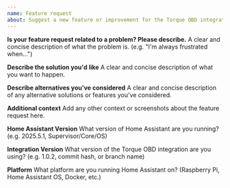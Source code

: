 ```yaml
---
name: Feature request
about: Suggest a new feature or improvement for the Torque OBD integration for Home Assistant
---
```


**Is your feature request related to a problem? Please describe.**
A clear and concise description of what the problem is. (e.g. "I'm always frustrated when...")

**Describe the solution you'd like**
A clear and concise description of what you want to happen.

**Describe alternatives you've considered**
A clear and concise description of any alternative solutions or features you've considered.

**Additional context**
Add any other context or screenshots about the feature request here.

**Home Assistant Version**
What version of Home Assistant are you running? (e.g. 2025.5.1, Supervisor/Core/OS)

**Integration Version**
What version of the Torque OBD integration are you using? (e.g. 1.0.2, commit hash, or branch name)

**Platform**
What platform are you running Home Assistant on? (Raspberry Pi, Home Assistant OS, Docker, etc.)

